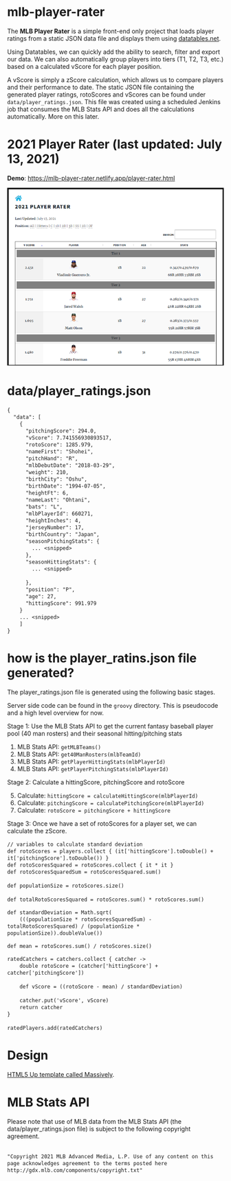 # mlb-player-rater

The **MLB Player Rater** is a simple front-end only project that loads player ratings from a static JSON data file and displays them using [datatables.net](https://datatables.net/).

Using Datatables, we can quickly add the ability to search, filter and export our data. We can also automatically group players into tiers (T1, T2, T3, etc.) based on a calculated vScore for each player position.

A vScore is simply a zScore calculation, which allows us to compare players and their performance to date. The static JSON file containing the generated player ratings, rotoScores and vScores can be found under `data/player_ratings.json`. This file was created using a scheduled Jenkins job that consumes the MLB Stats API and does all the calculations automatically. More on this later.

# 2021 Player Rater (last updated: July 13, 2021)

**Demo**: https://mlb-player-rater.netlify.app/player-rater.html

[![2021 Player Rater](/images/player_rater_preview.png)](https://jovial-agnesi-4a50f1.netlify.app/player-rater.html)

# data/player_ratings.json

```
{
  "data": [
    {
      "pitchingScore": 294.0,
      "vScore": 7.741556930893517,
      "rotoScore": 1285.979,
      "nameFirst": "Shohei",
      "pitchHand": "R",
      "mlbDebutDate": "2018-03-29",
      "weight": 210,
      "birthCity": "Oshu",
      "birthDate": "1994-07-05",
      "heightFt": 6,
      "nameLast": "Ohtani",
      "bats": "L",
      "mlbPlayerId": 660271,
      "heightInches": 4,
      "jerseyNumber": 17,
      "birthCountry": "Japan",
      "seasonPitchingStats": {
        ... <snipped>
      },
      "seasonHittingStats": {
        ... <snipped>

      },
      "position": "P",
      "age": 27,
      "hittingScore": 991.979
    }
    ... <snipped>
    ]
}
```

# how is the player_ratins.json file generated?

The player_ratings.json file is generated using the following basic stages.

Server side code can be found in the `groovy` directory. This is pseudocode and a high level overview for now.

Stage 1: Use the MLB Stats API to get the current fantasy baseball player pool (40 man rosters) and their seasonal hitting/pitching stats

1. MLB Stats API: `getMLBTeams()`
2. MLB Stats API: `get40ManRosters(mlbTeamId)`
3. MLB Stats API: `getPlayerHittingStats(mlbPlayerId)`
4. MLB Stats API: `getPlayerPitchingStats(mlbPlayerId)`

Stage 2: Calculate a hittingScore, pitchingScore and rotoScore

5. Calculate: `hittingScore = calculateHittingScore(mlbPlayerId)`
6. Calculate: `pitchingScore = calculatePitchingScore(mlbPlayerId)`
7. Calculate: `rotoScore = pitchingScore + hittingScore`

Stage 3: Once we have a set of rotoScores for a player set, we can calculate the zScore.

```
// variables to calculate standard deviation
def rotoScores = players.collect { (it['hittingScore'].toDouble() + it['pitchingScore'].toDouble()) }
def rotoScoresSquared = rotoScores.collect { it * it }
def rotoScoresSquaredSum = rotoScoresSquared.sum()

def populationSize = rotoScores.size()

def totalRotoScoresSquared = rotoScores.sum() * rotoScores.sum()
```

```
def standardDeviation = Math.sqrt(
    (((populationSize * rotoScoresSquaredSum) - totalRotoScoresSquared) / (populationSize * populationSize)).doubleValue())
```

```
def mean = rotoScores.sum() / rotoScores.size()
```

```
ratedCatchers = catchers.collect { catcher ->
    double rotoScore = (catcher['hittingScore'] + catcher['pitchingScore'])

    def vScore = ((rotoScore - mean) / standardDeviation)

    catcher.put('vScore', vScore)
    return catcher
}

ratedPlayers.add(ratedCatchers)
```

# Design

[HTML5 Up template called Massively](https://html5up.net/massively).

# MLB Stats API

Please note that use of MLB data from the MLB Stats API (the data/player_ratings.json file) is subject to the following copyright agreement.

```

"Copyright 2021 MLB Advanced Media, L.P. Use of any content on this page acknowledges agreement to the terms posted here http://gdx.mlb.com/components/copyright.txt"
```
